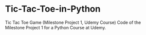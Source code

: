 # Tic-Tac-Toe-in-Python
Tic Tac Toe Game (Milestone Project 1, Udemy Course)
Code of the Milestone Project 1 for a Python Course at Udemy.
